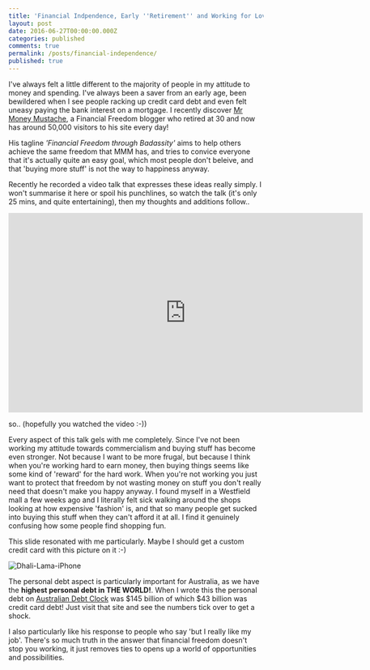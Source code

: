 ```yaml
---
title: 'Financial Indpendence, Early ''Retirement'' and Working for Love.'
layout: post
date: 2016-06-27T00:00:00.000Z
categories: published
comments: true
permalink: /posts/financial-independence/
published: true
---
```


I've always felt a little different to the majority of people in my attitude to money and spending. I've always been a saver from an early age, been bewildered when I see people racking up credit card debt and even felt uneasy paying the bank interest on a mortgage. I recently discover [Mr Money Mustache](http://www.mrmoneymustache.com/), a Financial Freedom blogger who retired at 30 and now has around 50,000 visitors to his site every day!

His tagline _'Financial Freedom through Badassity'_ aims to help others achieve the same freedom that MMM has, and tries to convice everyone that it's actually quite an easy goal, which most people don't beleive, and that 'buying more stuff' is not the way to happiness anyway.

Recently he recorded a video talk that expresses these ideas really simply. I won't summarise it here or spoil his punchlines, so watch the talk (it's only 25 mins, and quite entertaining), then my thoughts and additions follow..

<p><center><iframe src="https://player.vimeo.com/video/183016901?byline=0&amp;portrait=0" width="700" height="394" frameborder="0" allowfullscreen="allowfullscreen"></iframe></center></p>

so.. (hopefully you watched the video :-))

Every aspect of this talk gels with me completely. Since I've not been working my attitude towards commercialism and buying stuff has become even stronger. Not because I want to be more frugal, but because I think when you're working hard to earn money, then buying things seems like some kind of 'reward' for the hard work. When you're not working you just want to protect that freedom by not wasting money on stuff you don't really need that doesn't make you happy anyway. I found myself in a Westfield mall a few weeks ago and I literally felt sick walking around the shops looking at how expensive 'fashion' is, and that so many people get sucked into buying this stuff when they can't afford it at all. I find it genuinely confusing how some people find shopping fun.

This slide resonated with me particularly. Maybe I should get a custom credit card with this picture on it :-)

![Dhali-Lama-iPhone]({{site.baseurl}}/_posts/dhali-lama-iphone.png)



The personal debt aspect is particularly important for Australia, as we have the **highest personal debt in THE WORLD!**. When I wrote this the personal debt on [Australian Debt Clock](http://www.australiandebtclock.com.au/clocks) was $145 billion of which $43 billion was credit card debt! Just visit that site and see the numbers tick over to get a shock.

I also particularly like his response to people who say 'but I really like my job'. There's so much truth in the answer that financial freedom doesn't stop you working, it just removes ties to opens up a world of opportunities and possibilities.
